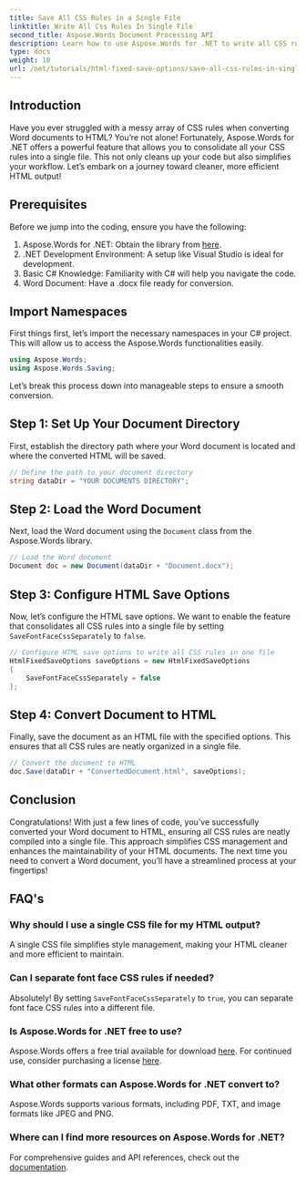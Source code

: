 ```yaml
---
title: Save All CSS Rules in a Single File
linktitle: Write All Css Rules In Single File
second_title: Aspose.Words Document Processing API
description: Learn how to use Aspose.Words for .NET to write all CSS rules to a single file when saving documents with HtmlFixedSaveOptions. Follow this detailed tutorial for step-by-step guidance.
type: docs
weight: 10
url: /net/tutorials/html-fixed-save-options/save-all-css-rules-in-single-file/
---
```

## Introduction

Have you ever struggled with a messy array of CSS rules when converting Word documents to HTML? You’re not alone! Fortunately, Aspose.Words for .NET offers a powerful feature that allows you to consolidate all your CSS rules into a single file. This not only cleans up your code but also simplifies your workflow. Let’s embark on a journey toward cleaner, more efficient HTML output!

## Prerequisites

Before we jump into the coding, ensure you have the following:

1. Aspose.Words for .NET: Obtain the library from [here](https://releases.aspose.com/words/net/).
2. .NET Development Environment: A setup like Visual Studio is ideal for development.
3. Basic C# Knowledge: Familiarity with C# will help you navigate the code.
4. Word Document: Have a .docx file ready for conversion.

## Import Namespaces

First things first, let’s import the necessary namespaces in your C# project. This will allow us to access the Aspose.Words functionalities easily.

```csharp
using Aspose.Words;
using Aspose.Words.Saving;
```

Let’s break this process down into manageable steps to ensure a smooth conversion.

## Step 1: Set Up Your Document Directory

First, establish the directory path where your Word document is located and where the converted HTML will be saved.

```csharp
// Define the path to your document directory
string dataDir = "YOUR DOCUMENTS DIRECTORY";
```

## Step 2: Load the Word Document

Next, load the Word document using the `Document` class from the Aspose.Words library.

```csharp
// Load the Word document
Document doc = new Document(dataDir + "Document.docx");
```

## Step 3: Configure HTML Save Options

Now, let’s configure the HTML save options. We want to enable the feature that consolidates all CSS rules into a single file by setting `SaveFontFaceCssSeparately` to `false`.

```csharp
// Configure HTML save options to write all CSS rules in one file
HtmlFixedSaveOptions saveOptions = new HtmlFixedSaveOptions 
{ 
    SaveFontFaceCssSeparately = false 
};
```

## Step 4: Convert Document to HTML

Finally, save the document as an HTML file with the specified options. This ensures that all CSS rules are neatly organized in a single file.

```csharp
// Convert the document to HTML
doc.Save(dataDir + "ConvertedDocument.html", saveOptions);
```

## Conclusion

Congratulations! With just a few lines of code, you’ve successfully converted your Word document to HTML, ensuring all CSS rules are neatly compiled into a single file. This approach simplifies CSS management and enhances the maintainability of your HTML documents. The next time you need to convert a Word document, you’ll have a streamlined process at your fingertips!

## FAQ's

### Why should I use a single CSS file for my HTML output?
A single CSS file simplifies style management, making your HTML cleaner and more efficient to maintain.

### Can I separate font face CSS rules if needed?
Absolutely! By setting `SaveFontFaceCssSeparately` to `true`, you can separate font face CSS rules into a different file.

### Is Aspose.Words for .NET free to use?
Aspose.Words offers a free trial available for download [here](https://releases.aspose.com/). For continued use, consider purchasing a license [here](https://purchase.aspose.com/buy).

### What other formats can Aspose.Words for .NET convert to?
Aspose.Words supports various formats, including PDF, TXT, and image formats like JPEG and PNG.

### Where can I find more resources on Aspose.Words for .NET?
For comprehensive guides and API references, check out the [documentation](https://reference.aspose.com/words/net/).

